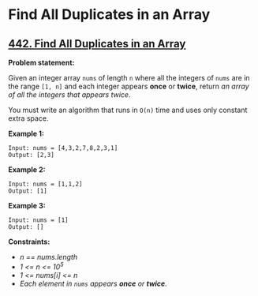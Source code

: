 # Find All Duplicates in an Array

## [442. Find All Duplicates in an Array](https://leetcode.com/problems/find-all-duplicates-in-an-array/)

**Problem statement:**

Given an integer array `nums` of length `n` where all the integers of `nums` are in the range `[1, n]` and each integer appears **once** or **twice**, return *an array of all the integers that appears twice*.

You must write an algorithm that runs in `O(n)` time and uses only constant extra space.

**Example 1:**

```
Input: nums = [4,3,2,7,8,2,3,1]
Output: [2,3]
```

**Example 2:**

```
Input: nums = [1,1,2]
Output: [1]
```

**Example 3:**

```
Input: nums = [1]
Output: []
```

**Constraints:**

* *n == nums.length*
* *1 <= n <= 10<sup>5</sup>*
* *1 <= nums[i] <= n*
* *Each element in `nums` appears **once** or **twice**.*
